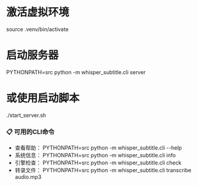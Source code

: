 # 激活虚拟环境
source .venv/bin/activate

# 启动服务器
PYTHONPATH=src python -m whisper_subtitle.cli server

# 或使用启动脚本
./start_server.sh


### 📋 可用的CLI命令
- 查看帮助： PYTHONPATH=src python -m whisper_subtitle.cli --help
- 系统信息： PYTHONPATH=src python -m whisper_subtitle.cli info
- 引擎检查： PYTHONPATH=src python -m whisper_subtitle.cli check
- 转录文件： PYTHONPATH=src python -m whisper_subtitle.cli transcribe audio.mp3